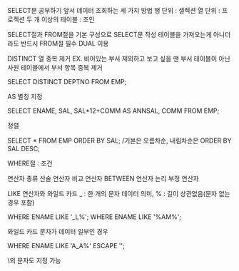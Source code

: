 SELECT문 공부하기 앞서 데이터 조회하는 세 가지 방법
행 단위 : 셀렉션
열 단위 : 프로젝션
두 개 이상의 테이블 : 조인

SELECT절과 FROM절을 기본 구성으로 SELECT문 작성
테이블을 가져오는게 아니더라도 반드시 FROM절 필수 DUAL 이용

DISTINCT 열 중복 제거
EX. 비어있는 부서 제외하고 보고 싶을 땐 부서 테이블이 아닌 사원 테이블에서 부서 항목 중복 제거

  SELECT DISTINCT DEPTNO
    FROM EMP;
    
AS 별칭 지정

  SELECT ENAME, SAL, SAL*12+COMM AS ANNSAL, COMM
      FROM EMP;

정렬

  SELECT *
    FROM EMP
   ORDER BY SAL; /기본은 오름차순, 내림차순은 ORDER BY SAL DESC;
   
WHERE절 : 조건

연산자 종류 
산술 연산자
비교 연산자
BETWEEN 연산자
논리 부정 연산자

LIKE 연산자와 와일드 카드
_ : 한 개의 문자 데이터 의미, % : 길이 상관없음(문자 없는 경우 포함)

  WHERE ENAME LIKE '_L%';
  WHERE ENAME LIKE '%AM%';
  
와일드 카드 문자가 데이터 일부인 경우

  WHERE ENAME LIKE 'A\_A%' ESCAPE '\';
  
\외  문자도 지정 가능
      
